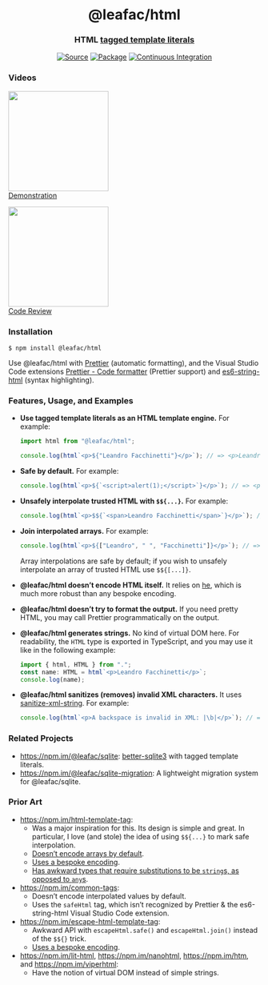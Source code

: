 <!-- 
- [ ] Food for thought: All these designs allow me to mark a string as safe for inclusion in HTML right as I’m interpolating it; but none of them seem to give me the option to mark a good old string as safe for inclusion, so that its safeness becomes a property of the string itself (which is Rails’s design, as far as I can remember)
- I tested this against `ReactDOMServer.renderToStaticMarkup()` and it’s twice as fast!


@leafac/html: 1199ms
React: 2487ms

import { html } from "@leafac/html";
import React from "react";
import ReactDOMServer from "react-dom/server.js";

let before;
const iterations = 1_000_000;

const leafac_HTML = () =>
  html`
    <a href="${`https://leafac.com`}">
      $${html`<strong>${"Hello World"}</strong>`}
    </a>
  `;
console.log(leafac_HTML());
before = Date.now();
for (let i = 0; i < iterations; i++) leafac_HTML();
console.log(`@leafac/html: ${Date.now() - before}ms`);

const react = () =>
  ReactDOMServer.renderToStaticMarkup(
    <a href={`https://leafac.com`}>{<strong>{"Hello World"}</strong>}</a>
  );
console.log(react());
before = Date.now();
for (let i = 0; i < iterations; i++) react();
console.log(`React: ${Date.now() - before}ms`);


-->

<h1 align="center">@leafac/html</h1>
<h3 align="center">HTML <a href="https://developer.mozilla.org/en-US/docs/Web/JavaScript/Reference/Template_literals">tagged template literals</a></h3>
<p align="center">
<a href="https://github.com/leafac/html"><img src="https://img.shields.io/badge/Source---" alt="Source"></a>
<a href="https://www.npmjs.com/package/@leafac/html"><img alt="Package" src="https://badge.fury.io/js/%40leafac%2Fhtml.svg"></a>
<a href="https://github.com/leafac/html/actions"><img src="https://github.com/leafac/html/workflows/.github/workflows/main.yml/badge.svg" alt="Continuous Integration"></a>
</p>

### Videos

[<img src="https://img.youtube.com/vi/em3x-HbtCag/0.jpg" width="200" /><br />Demonstration](https://youtu.be/em3x-HbtCag)

[<img src="https://img.youtube.com/vi/UPNNLrXlnfw/0.jpg" width="200" /><br />Code Review](https://youtu.be/UPNNLrXlnfw)

### Installation

```console
$ npm install @leafac/html
```

Use @leafac/html with [Prettier](https://prettier.io) (automatic formatting), and the Visual Studio Code extensions [Prettier - Code formatter](https://marketplace.visualstudio.com/items?itemName=esbenp.prettier-vscode) (Prettier support) and [es6-string-html](https://marketplace.visualstudio.com/items?itemName=Tobermory.es6-string-html) (syntax highlighting).

### Features, Usage, and Examples

- **Use tagged template literals as an HTML template engine.** For example:

  ```typescript
  import html from "@leafac/html";

  console.log(html`<p>${"Leandro Facchinetti"}</p>`); // => <p>Leandro Facchinetti</p>
  ```

- **Safe by default.** For example:

  ```typescript
  console.log(html`<p>${`<script>alert(1);</script>`}</p>`); // => <p>&#x3C;script&#x3E;alert(1);&#x3C;/script&#x3E;</p>
  ```

- **Unsafely interpolate trusted HTML with `$${...}`.** For example:

  ```typescript
  console.log(html`<p>$${`<span>Leandro Facchinetti</span>`}</p>`); // => <p><span>Leandro Facchinetti</span></p>
  ```

- **Join interpolated arrays.** For example:

  ```typescript
  console.log(html`<p>${["Leandro", " ", "Facchinetti"]}</p>`); // => <p>Leandro Facchinetti</p>
  ```

  Array interpolations are safe by default; if you wish to unsafely interpolate an array of trusted HTML use `$${[...]}`.

- **@leafac/html doesn’t encode HTML itself.** It relies on [he](https://npm.im/he), which is much more robust than any bespoke encoding.

- **@leafac/html doesn’t try to format the output.** If you need pretty HTML, you may call Prettier programmatically on the output.

- **@leafac/html generates strings.** No kind of virtual DOM here. For readability, the `HTML` type is exported in TypeScript, and you may use it like in the following example:

  ```typescript
  import { html, HTML } from ".";
  const name: HTML = html`<p>Leandro Facchinetti</p>`;
  console.log(name);
  ```

- **@leafac/html sanitizes (removes) invalid XML characters.** It uses [sanitize-xml-string](https://npm.im/sanitize-xml-string). For example:

  <!-- prettier-ignore -->
  ```typescript
  console.log(html`<p>A backspace is invalid in XML: |\b|</p>`); // => <p>A backspace is invalid in XML: ||</p>
  ```

### Related Projects

- <https://npm.im/@leafac/sqlite>: [better-sqlite3](https://npm.im/better-sqlite3) with tagged template literals.
- <https://npm.im/@leafac/sqlite-migration>: A lightweight migration system for @leafac/sqlite.

### Prior Art

- <https://npm.im/html-template-tag>:
  - Was a major inspiration for this. Its design is simple and great. In particular, I love (and stole) the idea of using `$${...}` to mark safe interpolation.
  - [Doesn’t encode arrays by default](https://github.com/AntonioVdlC/html-template-tag/issues/10).
  - [Uses a bespoke encoding](https://github.com/AntonioVdlC/html-template-tag/blob/b6a5eee92a4625c93de5cc9c3446cd3ca79e9b3c/src/index.js#L3).
  - [Has awkward types that require substitutions to be `string`s, as opposed to `any`s](https://github.com/AntonioVdlC/html-template-tag/blob/b6a5eee92a4625c93de5cc9c3446cd3ca79e9b3c/index.d.ts#L3).
- <https://npm.im/common-tags>:
  - Doesn’t encode interpolated values by default.
  - Uses the `safeHtml` tag, which isn’t recognized by Prettier & the es6-string-html Visual Studio Code extension.
- <https://npm.im/escape-html-template-tag>:
  - Awkward API with `escapeHtml.safe()` and `escapeHtml.join()` instead of the `$${}` trick.
  - [Uses a bespoke encoding](https://github.com/Janpot/escape-html-template-tag/blob/14ab388646b9b930ea68a46b0a9c8314d65b388a/index.mjs#L1-L10).
- <https://npm.im/lit-html>, <https://npm.im/nanohtml>, <https://npm.im/htm>, and <https://npm.im/viperhtml>:
  - Have the notion of virtual DOM instead of simple strings.
